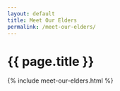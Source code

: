 ```yaml
---
layout: default
title: Meet Our Elders
permalink: /meet-our-elders/
---
```


# {{ page.title }}

{% include meet-our-elders.html %}
